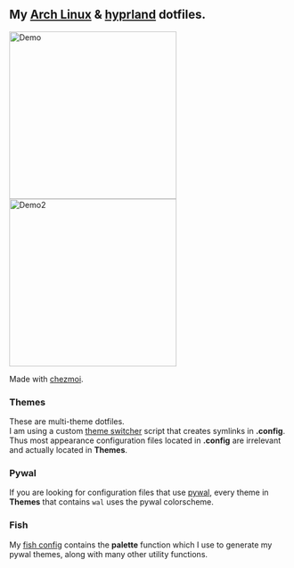 ## My [Arch Linux](https://archlinux.org) & [hyprland](https://hyprland.org) dotfiles.

<p float="left">
    <img alt="Demo" src="https://i.imgur.com/u15fOBP.png" width="300" />
    <img alt="Demo2" src="https://i.imgur.com/cpRZRtX.png" width="300" />
</p>

Made with [chezmoi](https://chezmoi.io).

### Themes
These are multi-theme dotfiles.     
I am using a custom [theme switcher](https://github.com/eiiko6/linux-theme-switcher) script that creates symlinks in **.config**. Thus most appearance configuration files located in **.config** are irrelevant and actually located in **Themes**.

### Pywal
If you are looking for configuration files that use [pywal](https://github.com/eylles/pywal16), every theme in **Themes** that contains `wal` uses the pywal colorscheme.

### Fish
My [fish config](./dot_config/private_fish/config.fish) contains the **palette** function which I use to generate my pywal themes, along with many other utility functions.

